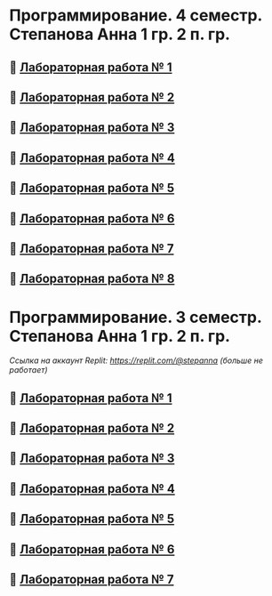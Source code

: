 # Программирование. 4 семестр. Степанова Анна 1 гр. 2 п. гр.
## :link: [Лабораторная работа № 1](https://github.com/Stepanova-Anna/Programming-2/blob/main/LR1_4sem/README.md)
## :link: [Лабораторная работа № 2](https://github.com/Stepanova-Anna/Programming-2/blob/main/LR2-4sem/README.md)
## :link: [Лабораторная работа № 3](https://github.com/Stepanova-Anna/Programming-2/blob/main/LR3-4sem/README.md)
## :link: [Лабораторная работа № 4](https://github.com/Stepanova-Anna/Programming-2/blob/main/LR4-4sem/README.md)
## :link: [Лабораторная работа № 5](https://github.com/Stepanova-Anna/Programming-2/blob/main/LR5-4sem/README.md)
## :link: [Лабораторная работа № 6](https://github.com/Stepanova-Anna/Programming-2/blob/main/LR6-4sem/README.md)
## :link: [Лабораторная работа № 7](https://github.com/Stepanova-Anna/Programming-2/blob/main/LR7-4sem/README.md)
## :link: [Лабораторная работа № 8](https://github.com/Stepanova-Anna/Programming-2/blob/main/LR8-4sem/README.md)

# Программирование. 3 семестр. Степанова Анна 1 гр. 2 п. гр.
*Ссылка на аккаунт Replit: https://replit.com/@stepanna (больше не работает)*
## :link: [Лабораторная работа № 1](https://github.com/Stepanova-Anna/Programming-2/blob/main/ЛР%201/README.md)
## :link: [Лабораторная работа № 2](https://github.com/Stepanova-Anna/Programming-2/blob/main/ЛР%202/README.md)
## :link: [Лабораторная работа № 3](https://github.com/Stepanova-Anna/Programming-2/blob/main/ЛР%203/README.md)
## :link: [Лабораторная работа № 4](https://github.com/Stepanova-Anna/Programming-2/blob/main/ЛР%204/README.md)
## :link: [Лабораторная работа № 5](https://github.com/Stepanova-Anna/Programming-2/blob/main/ЛР%205/README.md)
## :link: [Лабораторная работа № 6](https://github.com/Stepanova-Anna/Programming-2/blob/main/ЛР%206/README.md)
## :link: [Лабораторная работа № 7](https://github.com/Stepanova-Anna/Programming-2/blob/main/ЛР%207/README.md)
